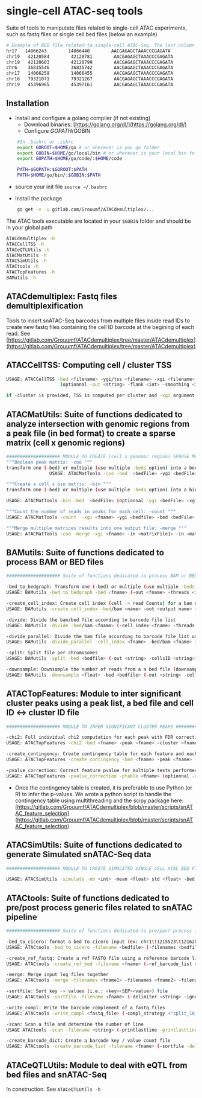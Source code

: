# single-cell ATAC-seq tools

Suite of tools to maniputate files related to single-cell ATAC experiments, such as fastq files or single cell bed files (below an example)

```bash
# Example of BED file related to single-cell ATAC-Seq. The last column designates the cell barcode
hr17   14066243        14066440        AACGAGAGCTAAACCCGAGATA
chr19   42120584        42120781        AACGAGAGCTAAACCCGAGATA
chr19   42120603        42120799        AACGAGAGCTAAACCCGAGATA
chr6    36835546        36835742        AACGAGAGCTAAACCCGAGATA
chr17   14066259        14066455        AACGAGAGCTAAACCCGAGATA
chr16   79321071        79321267        AACGAGAGCTAAACCCGAGATA
chr19   45396965        45397161        AACGAGAGCTAAACCCGAGATA
```

## Installation

* Install and configure a golang compiler (if not existing)
  * Download binaries: [https://golang.org/dl/](https://golang.org/dl/)
  * Configure $GOPATH/$GOBIN

```bash
	#In .bashrc or .zshrc
	export GOROOT=$HOME/go # or wherever is you go folder
	export GOBIN=$HOME/go/local/bin # or wherever is your local bin folder for go exectuable
	export GOPATH=$HOME/go/code/:$HOME/code

	PATH=$GOPATH:$GOROOT:$PATH
	PATH=$HOME/go/bin/:$GOBIN:$PATH

```
  * source your init file `source ~/.bashrc`

* Install the package

```bash
	go get -v -u gitlab.com/Grouumf/ATACdemultiplex/...
```

The ATAC tools executable are located in your `$GOBIN` folder and should be in your global path

```bash
ATACdemultiplex -h
ATACCellTSS -h
ATACeQTLUtils -h
ATACMatUtils -h
ATACSimUtils -h
ATACtools -h
ATACTopFeatures -h
BAMutils -h
```

## ATACdemultiplex: Fastq files demultiplexification
Tools to insert snATAC-Seq barcodes from multiple files inside read IDs to create new fastq files containing the cell ID barcode at the begining of each read. See [https://gitlab.com/Grouumf/ATACdemultiplex/tree/master/ATACdemultiplex](https://gitlab.com/Grouumf/ATACdemultiplex/tree/master/ATACdemultiplex)

## ATACCellTSS: Computing cell / cluster TSS

```bash
USAGE: ATACCellTSS -bed <filename> -ygi/tss <filename> -xgi <filename>
                    (optionnal -out <string> -flank <int> -smoothing <int> -boundary <int> -cluster <filename> -flank_size).

if -cluster is provided, TSS is computed per cluster and -xgi argument is ignored. THe cluster file should contain cluster and cell ID with the following structure for each line: clusterID<TAB>cellID
```

## ATACMatUtils: Suite of functions dedicated to analyze intersection with genomic regions from a peak file (in bed format) to create a sparse matrix (cell x genomic regions)

```bash
#################### MODULE TO CREATE (cell x genomic region) SPARSE MATRIX ########################
"""Boolean peak matrix: -coo """
transform one (-bed) or multiple (use multiple -beds option) into a boolean sparse matrix in COO format
                USAGE: ATACMatTools -coo -bed  <bedFile> -ygi <bedFile> -xgi <fname>

"""Create a cell x bin matrix: -bin """
transform one (-bed) or multiple (use multiple -beds option) into a bin (using float) sparse matrix in COO format. If ygi provided, reads intersecting these bin are ignored

USAGE: ATACMatTools -bin -bed  <bedFile> (optionnal -ygi <bedFile> -xgi <fname>) -norm

"""Count the number of reads in peaks for each cell: -count """
USAGE: ATACMatTools -count  -xgi <fname> -ygi <bedfile> -bed <bedFile>

"""Merge multiple matrices results into one output file: -merge """
USAGE: ATACMatTools -coo -merge -xgi <fname> -in <matrixFile1> -in <matrixFile2> ...
```

## BAMutils: Suite of functions dedicated to process BAM or BED files

```bash
#################### Suite of functions dedicated to process BAM or BED files ########################

-bed_to_bedgraph: Transform one (-bed) or multiple (use multiple -beds option) into bedgraph
USAGE: BAMutils -bed_to_bedgraph -bed <fname> (-out <fname> -threads <int> -cellsID <fname> -split)

-create_cell_index: Create cell index (cell -> read Counts) for a bam or bed file
USAGE: BAMutils -create_cell_index -bed/bam <name> -out <output name> (-sort)

-divide: Divide the bam/bed file according to barcode file list
USAGE: BAMutils -divide -bed/bam <fname> (-cell_index <fname> -threads <int> -cellsID <fname>)

-divide_parallel: Divide the bam file according to barcode file list using a parallel version
USAGE: BAMutils -divide_parallel -cell_index <fname> -bed/bam <fname> (-threads <int>)

-split: Split file per chromosomes
USAGE: BAMutils -split -bed <bedfile> (-out <string> -cellsID <string>)

-downsample: Downsample the number of reads from a a bed file (downsample = 1.0 is 100 perc. and downsample = 0.0 is 0 perc. of the reads)
USAGE: BAMutils -downsample <float> -bed <bedfile> (-out <string> -cellsID <string>)
```

## ATACTopFeatures: Module to inter significant cluster peaks using a peak list, a bed file and cell ID <-> cluster ID file


```bash
#################### MODULE TO INFER SIGNIFICANT CLUSTER PEAKS ########################

-chi2: Full individual chi2 computation for each peak with FDR correction using Benjamini-Hochberg correction. Not recommended because using golang suboptimal chi2 implementation
USAGE: ATACTopFeatures -chi2 -bed <fname> -peak <fname> -cluster <fname> (optionnal -out <string> -threads <int> -alpha <float> -write_all -split <int>)

-create_contingency: Create contingency table for each feature and each cluster
USAGE: ATACTopFeatures -create_contingency -bed <fname> -peak <fname> -cluster <fname> (optionnal -out <string> -threads <int>)

-pvalue_correction: Correct feature pvalue for multiple tests performed or each cluster using the Benjamini-Hochberg correction
USAGE: ATACTopFeatures -pvalue_correction -ptable <fname> (optionnal -out <string> -threads <int> -alpha <float> -write_all)
```

* Once the contingency table is created, it is preferable to use Python (or R) to infer the p-values. We wrote a python script to handle the contingency table using multithreading and the scipy package here: [https://gitlab.com/Grouumf/ATACdemultiplex/blob/master/scripts/snATAC_feature_selection] (https://gitlab.com/Grouumf/ATACdemultiplex/blob/master/scripts/snATAC_feature_selection)


## ATACSimUtils: Suite of functions dedicated to generate Simulated snATAC-Seq data

```bash
#################### MODULE TO CREATE SIMULATED SINGLE CELL ATAC BED FILE ########################

USAGE: ATACSimUtils -simulate -nb <int> -mean <float> std <float> -bed <bedfile> (-threads <int> -out <string> -tag <string>)
```

## ATACtools: Suite of functions dedicated to pre/post process generic files related to snATAC pipeline

```bash
#################### Suite of functions dedicated to pre/post process files related to snATAC pipeline ########################

-bed_to_cicero: format a bed to cicero input (ex: chr1\t1215523\t1216200\tcellID -> chr1_1215523_121620,tcellID,1)
USAGE: ATACtools -bed_to_cicero -filename <bedfile> (-filenames <bedfile2> -filenames <bedfile3> ...  -ignoreerror)

-create_ref_fastq: Create a ref FASTQ file using a reference barcode list
USAGE: ATACtools -create_ref_bed -filename <fname> (-ref_barcode_list <fname> -tag <string>)

-merge: Merge input log files together
USAGE: ATACtools -merge -filenames <fname1> -filenames <fname2> -filenames <fname3> ...  (-sortfile -delimiter "<string>" -ignoreerror -ignore_sorting_category)

-sortfile: Sort key -> values (i.e.: <key><SEP><value>) file
USAGE: ATACtools -sortfile -filename <fname> (-delimiter <string> -ignoreerror -ignore_sorting_category)

-write_compl: Write the barcode complement of a fastq files
USAGE: ATACtools -write_compl <fastq_file> (-compl_strategy <"split_10_compl_second"/"split_10_compl_first"> -tag <string>)

-scan: Scan a file and determine the number of line
USAGE ATACtools -scan -filename <string> (-printlastline -printlastlines <int> -search_in_line <string> -gotoline <int>)

-create_barcode_dict: Create a barcode key / value count file
USAGE: ATACtools -create_barcode_list -filename <fname> (-sortfile -delimiter <string>)
```

## ATACeQTLUtils: Module to deal with eQTL from bed files and snATAC-Seq

In construction. See `ATACeQTLUtils -h`
